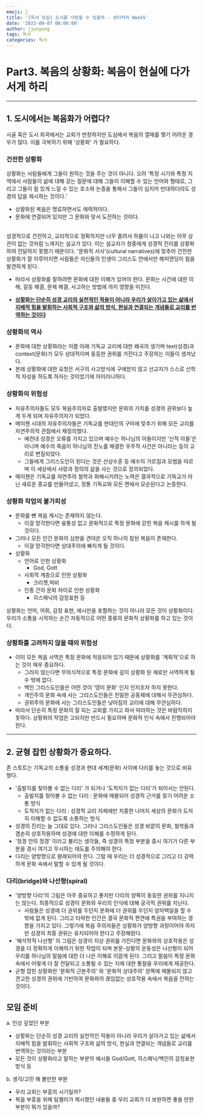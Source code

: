 ```yaml
---
emoji: 🧢
title: '[독서 모임] 도시를 사랑할 수 있을까 - 센터처치 Week5'
date: '2023-09-07 00:00:00'
author: jjunyong
tags: 독서
categories: 독서
---
```


# Part3. 복음의 상황화: 복음이 현실에 다가서게 하리
---

## 1. 도시에서는 복음화가 어렵다? 
시골 혹은 도시 외곽에서는 교회가 번창하지만 도심에서 복음의 열매를 맺기 어려운 경우가 많다. 이를 극복하기 위해 '상황화' 가 필요하다.

### 건전한 상황화
상황화는 사람들에게 그들이 원하는 것을 주는 것이 아니다.
오려 '특정 시기와 특정 지역에서 사람들이 삶에 대해 갖는 질문에 대해 그들이 이해할 수 있는 언어와 형태로, 그리고 그들이 힘 있게 느낄 수 있는 호소와 논증을 통해서 그들이 심지어 반대하더라도 성경의 답을 제시하는 것이다.'
- 상황화된 복음은 명료하면서도 매력적이다.
- 문화에 연결되어 있지만 그 문화와 맞서 도전하는 것이다. 

<br>
성경적으로 건전하고, 교리적으로 정확하지만 너무 졸려서 하품이 나고 나와는 아무 상관이 없는 것처럼 느껴지는 설교가 있다. 이는 설교자가 청중에게 성경적 진리를 상황화하여 전달하지 못했기 때문이다. '문화적 서사'(cultural narratives)에 맞추어 건전한 상황화가 잘 이루어지면 사람들은 자신들의 인생이 그리스도 안에서만 해피엔딩이 됨을 발견하게 된다. 

- 따라서 상황화를 잘하려면 문화에 대한 이해가 있어야 한다. 문화는 시간에 대한 이해, 갈등 해결, 문제 해결, 사고하는 방법에 까지 영향을 미친다. 

- **<u>상황화는 단순히 성경 교리의 실천적인 적용이 아니라 우리가 살아가고 있는 삶에서 지배적 힘을 발휘하는 사회적 구조와 삶의 방식, 현실과 연결되는 개념들로 교리를 번역하는 것이다</u>**

### 상황화의 역사
- 문화에 대한 상황화라는 이름 아래 기독교 교리에 대한 왜곡의 생기며 text(성경)과 context(문화)가 모두 상대적이며 동등한 권위를 가진다고 주장하는 이들이 생겨났다. 
- 본래 상황화에 대한 요청은 서구의 사고방식에 구애받지 않고 선교지가 스스로 신학적 자성을 하도록 하자는 것이었기에 아이러니하다. 

### 상황화의 위험성
- 자유주의자들도 모두 복음주의자로 출발했지만 문화의 가치를 성경의 권위보다 높게 두게 되며 자유주의자가 되었다. 
- 메이첸 시대의 자유주의자들은 기독교를 현대인의 구미에 맞추기 위해 모든 교리를 자연주의적 관점에서 재정의했다. 
  - 예컨대 성경은 오류를 가지고 있으며 예수는 하나님의 아들이지만 '신적 아들'은 아니며 예수의 죽음이 하나님의 진노를 해결한 우주적 사건은 아니라는 등의 교리로 변질되었다. 
  - 그들에게 그리스도인이 된다는 것은 산상수훈 등 예수의 가르침과 모범을 따르며 이 세상에서 사랑과 정의의 삶을 사는 것으로 정의되었다. 
- 메이첸은 기독교를 자연주의 철학과 화해시키려는 노력은 결과적으로 기독교가 아닌 새로운 종교를 만들어냈고, 정통 기독교와 모든 면에서 모순된다고 논증한다. 

### 상황화 작업의 불가피성
- 문화를 뺸 복음 제시는 존재하지 않는다.
  - 이걸 망각한다면 융통성 없고 문화적으로 특정 문화에 갇힌 복음 제시를 하게 될 것이다. 
- 그러나 모든 인간 문화의 심판을 견뎌온 오직 하나의 참된 복음이 존재한다. 
  - 이걸 망각한다면 상대주의에 빠지게 될 것이다. 
- 상황화
  - 언어로 인한 상황화
    - God, Gott
  - 사회적 계층으로 인한 상황화
    - 크리켓,럭비 
  - 인종 간의 문화 차이로 인한 상황화
    - 히스패닉의 감정표현 등 

상황화는 언어, 어휘, 감정 표현, 예시만을 포함하는 것이 아니라 모든 것이 상황화이다. 우리가 소통을 시작하는 순간 자동적으로 어떤 종류의 문화적 상황화를 하고 있는 것이다. 

### 상황화를 고려하지 않을 때의 위험성 
- 이미 모든 복음 사역은 특정 문화에 적응되어 있기 때문에 상황화를 '계획적'으로 하는 것이 매우 중요하다. 
  - 그러지 않는다면 무의식적으로 특정 문화에 깊이 상황화 된 채로만 사역하게 될 수 밖에 없다. 
  - 백인 그리스도인들은 어떤 것이 '영미 문화' 인지 인지조차 하지 못한다.
  - 개인주의 문화 속에 사는 그리스도인들은 친밀한 공동체에 대해서 무관심하다. 
  - 권위주의 문화에 사는 그리스도인들은 낮아짐의 교리에 대해 무관심하다. 
- 따라서 단순히 특정 문화의 잘 되는 교회를 가지고 와서 따라하는 것은 바람직하지 못하다. 상황화의 작업은 고되지만 반드시 필요하며 문화적 인식 속에서 진행되어야 한다. 

---

## 2. 균형 잡힌 상황화가 중요하다. 
존 스토트는 기독교의 소통을 성경과 현대 세계(문화) 사이에 다리를 놓는 것으로 비유했다. 
- '출발지를 찾아볼 수 없는 다리' 가 되거나 '도착지가 없는 다리'가 되어서는 안된다. 
  - 출발지를 찾아볼 수 없는 다리 : 문화에 매몰되어 성경적 근거를 찾기 어려운 소통 방식
  - 도착지가 없는 다리 : 성경적 교리 자체에만 치중한 나머지 세상의 문화가 도저히 이해할 수 없도록 소통하는 방식
- 성경의 진리는 늘 그대로 있다. 그러나 그리스도인들은 성경 바깥의 문화, 철학들과 겸손히 상호작용하며 성경에 대한 이해를 수정하게 된다.
- '정경 안의 정경' 이라고 불리는 생각들, 즉 성경의 특정 부분을 중시 여기가 다른 부분을 경시 여기고 무시하는 태도를 주의해야 한다. 
- 다리는 양방향으로 왕래되어야 한다. 그럴 때 우리는 더 성경적으로 그리고 더 강력하게 문화 속에서 말할 수 있게 될 것이다. 

### 다리(bridge)와 나선형(spiral)
- '양방향 다리'의 그림은 아주 중요하고 좋지만 다리의 양쪽이 동등한 권위를 지니지는 않는다. 최종적으로 성경이 문화와 우리의 인식에 대해 궁극적 권위를 지닌다. 
  - 사람들은 성경에 더 권위를 두던지 문화에 더 권위를 두던지 양자택일을 할 수 밖에 없게 된다. 그리고 타락한 인간은 결국 문화적 편견에 특권을 부여하는 경향을 가지고 있다. 그렇기에 복음 주의자들은 상황화가 양방향 과정이어야 하지만 성경의 최종 권위는 유지되어야 한다고 주장해왔다. 
- '해석학적 나선형' 의 그림은 성경이 지상 권위를 가진다면 문화와의 상호작용은 성경을 더 정확하게 이해하기 위한 작업이 되며 본문-상황의 운동성은 나선형이 되어 우리를 하나님의 말씀에 대한 더 나은 이해로 이끌게 된다. 그리고 말씀이 특정 문화 속에서 어떻게 더 잘 전달되고 소통될 수 있는 지에 대한 통찰을 우리에게 제공한다. 
- 균형 잡힌 상황화란 '문화적 근본주의' 와 '문화적 상대주의' 양쪽에 매몰되지 않고 견고한 성경의 권위에 기반하여 문화와의 끊임없는 상호작용 속에서 복음을 전하는 것이다. 

## 모임 준비

a. 인상 깊었던 부분

- 상황화는 단순히 성경 교리의 실천적인 적용이 아니라 우리가 살아가고 있는 삶에서 지배적 힘을 발휘하는 사회적 구조와 삶의 방식, 현실과 연결되는 개념들로 교리를 번역하는 것이라는 부분
- 모든 것이 상황화라고 말하는 부분의 예시들 God/Gott, 히스패닉/백인의 감정표현 방식 등

b. 생각/고민 해 볼만한 부분

- 우리 교회는 부흥의 시기일까?
- 복음 부흥을 위해 팀켈러가 제시했던 내용들 중 우리 교회가 더 보완하면 좋을 만한 부분이 뭐가 있을까?
